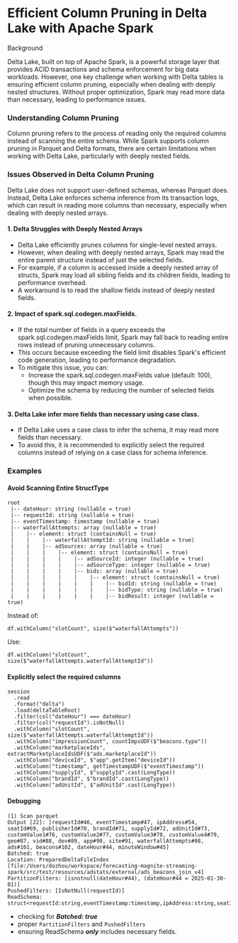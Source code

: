 # Efficient Column Pruning in Delta Lake with Apache Spark

Background

Delta Lake, built on top of Apache Spark, is a powerful storage layer that provides ACID transactions and schema enforcement for big data workloads. 
However, one key challenge when working with Delta tables is ensuring efficient column pruning, especially when dealing with deeply nested structures. 
Without proper optimization, Spark may read more data than necessary, leading to performance issues.

### Understanding Column Pruning

Column pruning refers to the process of reading only the required columns instead of scanning the entire schema. 
While Spark supports column pruning in Parquet and Delta formats, there are certain limitations when working with Delta Lake, 
particularly with deeply nested fields.

### Issues Observed in Delta Column Pruning

Delta Lake does not support user-defined schemas, whereas Parquet does. 
Instead, Delta Lake enforces schema inference from its transaction logs, 
which can result in reading more columns than necessary, especially when dealing with deeply nested arrays.

#### 1. Delta Struggles with Deeply Nested Arrays
- Delta Lake efficiently prunes columns for single-level nested arrays.
- However, when dealing with deeply nested arrays, Spark may read the entire parent structure instead of just the selected fields.
- For example, if a column is accessed inside a deeply nested array of structs, Spark may load all sibling fields and its children fields, leading to performance overhead.
- A workaround is to read the shallow fields instead of deeply nested fields.

#### 2. Impact of spark.sql.codegen.maxFields.
- If the total number of fields in a query exceeds the spark.sql.codegen.maxFields limit, Spark may fall back to reading entire rows instead of pruning unnecessary columns.
- This occurs because exceeding the field limit disables Spark's efficient code generation, leading to performance degradation.
- To mitigate this issue, you can:
    - Increase the spark.sql.codegen.maxFields value (default: 100), though this may impact memory usage.
    - Optimize the schema by reducing the number of selected fields when possible.
#### 3. Delta Lake infer more fields than necessary using case class.
- If Delta Lake uses a case class to infer the schema, it may read more fields than necessary.
- To avoid this, it is recommended to explicitly select the required columns instead of relying on a case class for schema inference.

### Examples

#### Avoid Scanning Entire StructType

```
root
 |-- dateHour: string (nullable = true)
 |-- requestId: string (nullable = true)
 |-- eventTimestamp: timestamp (nullable = true)
 |-- waterfallAttempts: array (nullable = true)
 |    |-- element: struct (containsNull = true)
 |    |    |-- waterfallAttemptId: string (nullable = true)
 |    |    |-- adSources: array (nullable = true)
 |    |    |    |-- element: struct (containsNull = true)
 |    |    |    |    |-- adSourceId: integer (nullable = true)
 |    |    |    |    |-- adSourceType: integer (nullable = true)
 |    |    |    |    |-- bids: array (nullable = true)
 |    |    |    |    |    |-- element: struct (containsNull = true)
 |    |    |    |    |    |    |-- bidId: string (nullable = true)
 |    |    |    |    |    |    |-- bidType: string (nullable = true)
 |    |    |    |    |    |    |-- bidResult: integer (nullable = true)
```

Instead of:
```
df.withColumn("slotCount", size($"waterfallAttempts"))
```
Use:
```
df.withColumn("slotCount", size($"waterfallAttempts.waterfallAttemptId"))
```

#### Explicitly select the required columns

```
session
  .read
  .format("delta")
  .load(deltaTableRoot)
  .filter(col("dateHour") === dateHour)
  .filter(col("requestId").isNotNull)
  .withColumn("slotCount", size($"waterfallAttempts.waterfallAttemptId"))
  .withColumn("impressionCount", countImpsUDF($"beacons.type"))
  .withColumn("marketplaceIds", extractMarketplaceIdsUDF($"ads.marketplaceId"))
  .withColumn("deviceId", $"app".getItem("deviceId"))
  .withColumn("timestamp", getTimestampUDF($"eventTimestamp"))
  .withColumn("supplyId", $"supplyId".cast(LongType))
  .withColumn("brandId", $"brandId".cast(LongType))
  .withColumn("adUnitId", $"adUnitId".cast(LongType))
```

#### Debugging

```
(1) Scan parquet 
Output [22]: [requestId#46, eventTimestamp#47, ipAddress#54, seatId#69, publisherId#70, brandId#71, supplyId#72, adUnitId#73, customValue1#76, customValue2#77, customValue3#78, customValue4#79, geo#87, vid#88, dev#89, app#90, site#91, waterfallAttempts#98, ads#101, beacons#102, dateHour#44, minuteWindow#45]
Batched: true
Location: PreparedDeltaFileIndex [file:/Users/dozhou/workspace/forecasting-magnite-streaming-spark/src/test/resources/adstats/external/ads_beacons_join_v4]
PartitionFilters: [isnotnull(dateHour#44), (dateHour#44 = 2025-01-30-01)]
PushedFilters: [IsNotNull(requestId)]
ReadSchema: struct<requestId:string,eventTimestamp:timestamp,ipAddress:string,seatId:int,publisherId:int,brandId:int,supplyId:int,adUnitId:int,customValue1:string,customValue2:string,customValue3:string,customValue4:string,geo:struct<country:string,region:string,postalCode:string,dmaCode:int>,vid:struct<videoId:string>,dev:struct<os:string,platformId:int>,app:struct<deviceId:string,bundleId:string>,site:struct<siteDomain:string>,waterfallAttempts:array<struct<waterfallAttemptId:string>>,ads:array<struct<marketplaceId:int>>,beacons:array<struct<type:string>>>
```

- checking for ***Batched: true***
- proper `PartitionFilters` and `PushedFilters`
- ensuring ReadSchema ***only*** includes necessary fields. 
